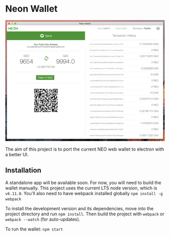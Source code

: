 # Neon Wallet

![wallet](/wallet.png)

The aim of this project is to port the current NEO web wallet to electron with a better UI.

## Installation

A standalone app will be available soon. For now, you will need to build the wallet manually. This project uses the current LTS node version, which is `v6.11.0`. You'll also need to have webpack installed globally `npm install -g webpack`

To install the development version and its dependencies, move into the project directory and run `npm install`. Then build the project with `webpack` or `webpack --watch` (for auto-updates).

To run the wallet: `npm start`
